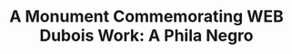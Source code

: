 ---
pid: LLB38
title: 'A Monument Commemorating  WEB Dubois Work: A Phila Negro'
location_transcription: South Street, Near the Mural in the Neighborhood where the
  Study Occurred
zipcode: 
outside_phl: 
neighborhood: 
age: '40'
age_range: 40-49
instagram: 
image_file_name: LLB_38.jpg
proposal_transcription: For Detail, Consult Mural... Perhaps a bust of Dubois or even
  a sculpted scene of everyday life back then, to evoke a feeling of nostalgia.
topic: African Americans,Figure,History,Social Justice
topic_summary: 0, 0, 0, 0
type: Sculpture Statue
keywords_other: 
credit: Joaquin
image_labels: 
twitter: 
facebook: 
permalink: "/monuments/llb38/"
layout: item-page
---